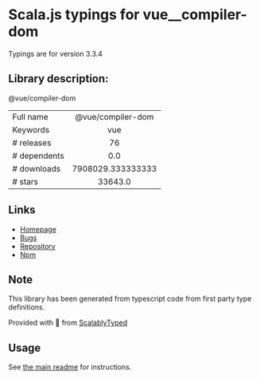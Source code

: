 
# Scala.js typings for vue__compiler-dom

Typings are for version 3.3.4

## Library description:
@vue/compiler-dom

|                    |                 |
| ------------------ | :-------------: |
| Full name          | @vue/compiler-dom |
| Keywords           | vue |
| # releases         | 76 |
| # dependents       | 0.0 |
| # downloads        | 7908029.333333333 |
| # stars            | 33643.0 |

## Links
- [Homepage](https://github.com/vuejs/core/tree/main/packages/compiler-dom#readme)
- [Bugs](https://github.com/vuejs/core/issues)
- [Repository](https://github.com/vuejs/core)
- [Npm](https://www.npmjs.com/package/%40vue%2Fcompiler-dom)
    


## Note
This library has been generated from typescript code from first party type definitions.

Provided with :purple_heart: from [ScalablyTyped](https://github.com/oyvindberg/ScalablyTyped)

## Usage
See [the main readme](../../readme.md) for instructions.


